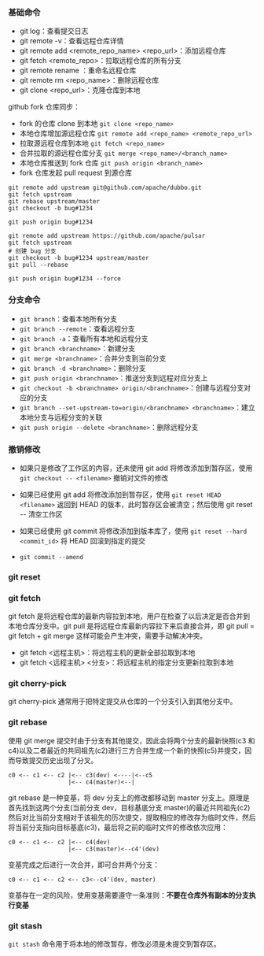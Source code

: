 ### 基础命令

- git log：查看提交日志
- git remote -v：查看远程仓库详情
- git remote add <remote_repo_name> <repo_url>：添加远程仓库
- git fetch <remote_repo>：拉取远程仓库的所有分支
- git remote rename <old> <new>：重命名远程仓库
- git remote rm <repo_name>：删除远程仓库
- git clone <repo_url>：克隆仓库到本地

github fork 仓库同步：
- fork 的仓库 clone 到本地 ```git clone <repo_name>```
- 本地仓库增加源远程仓库 ```git remote add <repo_name> <remote_repo_url>```
- 拉取源远程仓库到本地 ```git fetch <repo_name>```
- 合并拉取的源远程仓库分支 ```git merge <repo_name>/<branch_name>```
- 本地仓库推送到 fork 仓库 ```git push origin <branch_name>```
- fork 仓库发起 pull request 到源仓库

```shell
git remote add upstream git@github.com/apache/dubbo.git
git fetch upstream
git rebase upstream/master
git checkout -b bug#1234

git push origin bug#1234
```

```shell
git remote add upstream https://github.com/apache/pulsar
git fetch upstream
# 创建 bug 分支
git checkout -b bug#1234 upstream/master
git pull --rebase

git push origin bug#1234 --force
```
### 分支命令
- ```git branch```：查看本地所有分支
- ```git branch --remote```：查看远程分支
- ```git branch -a```：查看所有本地和远程分支
- ```git branch <branchname>```：新建分支
- ```git merge <branchname>```：合并分支到当前分支
- ```git branch -d <branchname>```：删除分支
- ```git push origin <branchname>```：推送分支到远程对应分支上
- ```git checkout -b <branchname> origin/<branchname>```：创建与远程分支对应的分支
- ```git branch --set-upstream-to=origin/<branchname> <branchname>```：建立本地分支与远程分支的关联
- ```git push origin --delete <branchname>```：删除远程分支
### 撤销修改
- 如果只是修改了工作区的内容，还未使用 git add 将修改添加到暂存区，使用 ```git checkout -- <filename>``` 撤销对文件的修改
- 如果已经使用 git add 将修改添加到暂存区，使用 ```git reset HEAD <filename>``` 返回到 HEAD 的版本，此时暂存区会被清空；然后使用 git reset -- <filename> 清空工作区
- 如果已经使用 git commit 将修改添加到版本库了，使用 ```git reset --hard <commit_id>``` 将 HEAD 回滚到指定的提交

- ```git commit --amend```
### git reset

### git fetch
git fetch 是将远程仓库的最新内容拉到本地，用户在检查了以后决定是否合并到本地仓库分支中。git pull 是将远程仓库最新内容拉下来后直接合并，即 git pull = git fetch + git merge 这样可能会产生冲突，需要手动解决冲突。

- git fetch <远程主机>：将远程主机的更新全部拉取到本地
- git fetch <远程主机> <分支>：将远程主机的指定分支更新拉取到本地
### git cherry-pick
git cherry-pick 通常用于把特定提交从仓库的一个分支引入到其他分支中。
### git rebase
使用 git merge 提交时由于分支有其他提交，因此会将两个分支的最新快照(c3 和 c4)以及二者最近的共同祖先(c2)进行三方合并生成一个新的快照(c5)并提交，因而导致提交历史出现了分叉。
```
c0 <-- c1 <-- c2 |<-- c3(dev) <----|<--c5
                 |<-- c4(master)<--|
```
git rebase 是一种变基，将 dev 分支上的修改都移动到 master 分支上。原理是首先找到这两个分支(当前分支 dev，目标基底分支 master)的最近共同祖先(c2)然后对比当前分支相对于该祖先的历次提交，提取相应的修改存为临时文件，然后将当前分支指向目标基底(c3)，最后将之前的临时文件的修改依次应用：
```
c0 <-- c1 <-- c2 |<-- c4(dev)
                 |<-- c3(master)<--c4'(dev)
```
变基完成之后进行一次合并，即可合并两个分支：
```
c0 <-- c1 <-- c2 <-- c3<--c4'(dev, master)             
```
变基存在一定的风险，使用变基需要遵守一条准则：**不要在仓库外有副本的分支执行变基**

### git stash

`git stash` 命令用于将本地的修改暂存，修改必须是未提交到暂存区。